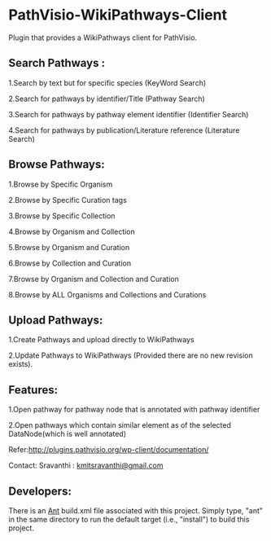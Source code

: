 PathVisio-WikiPathways-Client
=============================

Plugin that provides a WikiPathways client for PathVisio.



Search Pathways :
-----------------


1.Search by text but for specific species (KeyWord Search)

2.Search for pathways by identifier/Title (Pathway Search)

3.Search for pathways by pathway element identifier (Identifier Search)

4.Search for pathways by publication/Literature reference (Literature Search)


Browse Pathways:
----------------

1.Browse by Specific Organism

2.Browse by Specific Curation tags

3.Browse by Specific Collection

4.Browse by Organism and Collection 

5.Browse by Organism and Curation

6.Browse by Collection and Curation

7.Browse by Organism and Collection and Curation

8.Browse by  ALL Organisms and Collections and Curations


Upload Pathways:
----------------

1.Create Pathways and upload directly to WikiPathways

2.Update Pathways to WikiPathways (Provided there are no new revision exists).



Features: 
---------

1.Open pathway for pathway node that is annotated with pathway identifier

2.Open pathways which contain similar element as of the selected DataNode(which is well annotated)

Refer:http://plugins.pathvisio.org/wp-client/documentation/

Contact: Sravanthi : kmitsravanthi@gmail.com


Developers:
----------------

There is an [Ant](https://ant.apache.org/) build.xml file associated with this project. Simply type, "ant" in the same directory to run the default target (i.e., "install") to build this project.
